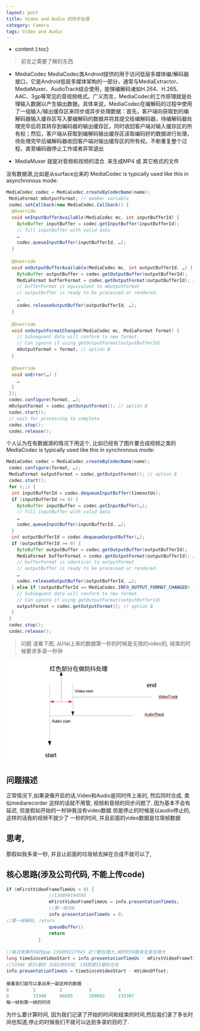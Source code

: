 ```yaml
---
layout: post
title: Video and Audio 的同步处理
category: Camera
tags: Video and Audio
---
```

* content
{:toc}

>前言之需要了解的东西

* MediaCodec
  MediaCodec类Android提供的用于访问低层多媒体编/解码器接口，它是Android低层多媒体架构的一部分，通常与MediaExtractor、MediaMuxer、AudioTrack结合使用，能够编解码诸如H.264、H.265、AAC、3gp等常见的音视频格式。广义而言，MediaCodec的工作原理就是处理输入数据以产生输出数据。具体来说，MediaCodec在编解码的过程中使用了一组输入/输出缓存区来同步或异步处理数据：首先，客户端向获取到的编解码器输入缓存区写入要编解码的数据并将其提交给编解码器，待编解码器处理完毕后将其转存到编码器的输出缓存区，同时收回客户端对输入缓存区的所有权；然后，客户端从获取到编解码输出缓存区读取编码好的数据进行处理，待处理完毕后编解码器收回客户端对输出缓存区的所有权。不断重复整个过程，直至编码器停止工作或者异常退出

* MediaMuxer
  就是对音频和视频的混合. 来生成MP4 或 其它格式的文件

没有数据源,比如是从surface出来的
MediaCodec is typically used like this in asynchronous mode:
```java
MediaCodec codec = MediaCodec.createByCodecName(name);
 MediaFormat mOutputFormat; // member variable
 codec.setCallback(new MediaCodec.Callback() {
  @Override
  void onInputBufferAvailable(MediaCodec mc, int inputBufferId) {
    ByteBuffer inputBuffer = codec.getInputBuffer(inputBufferId);
    // fill inputBuffer with valid data
    …
    codec.queueInputBuffer(inputBufferId, …);
  }

  @Override
  void onOutputBufferAvailable(MediaCodec mc, int outputBufferId, …) {
    ByteBuffer outputBuffer = codec.getOutputBuffer(outputBufferId);
    MediaFormat bufferFormat = codec.getOutputFormat(outputBufferId); // option A
    // bufferFormat is equivalent to mOutputFormat
    // outputBuffer is ready to be processed or rendered.
    …
    codec.releaseOutputBuffer(outputBufferId, …);
  }

  @Override
  void onOutputFormatChanged(MediaCodec mc, MediaFormat format) {
    // Subsequent data will conform to new format.
    // Can ignore if using getOutputFormat(outputBufferId)
    mOutputFormat = format; // option B
  }

  @Override
  void onError(…) {
    …
  }
 });
 codec.configure(format, …);
 mOutputFormat = codec.getOutputFormat(); // option B
 codec.start();
 // wait for processing to complete
 codec.stop();
 codec.release();
```

个人认为在有数据源的情况下用这个, 比如已经有了图片要合成视频之类的
MediaCodec is typically used like this in synchronous mode:
```java
MediaCodec codec = MediaCodec.createByCodecName(name);
 codec.configure(format, …);
 MediaFormat outputFormat = codec.getOutputFormat(); // option B
 codec.start();
 for (;;) {
  int inputBufferId = codec.dequeueInputBuffer(timeoutUs);
  if (inputBufferId >= 0) {
    ByteBuffer inputBuffer = codec.getInputBuffer(…);
    // fill inputBuffer with valid data
    …
    codec.queueInputBuffer(inputBufferId, …);
  }
  int outputBufferId = codec.dequeueOutputBuffer(…);
  if (outputBufferId >= 0) {
    ByteBuffer outputBuffer = codec.getOutputBuffer(outputBufferId);
    MediaFormat bufferFormat = codec.getOutputFormat(outputBufferId); // option A
    // bufferFormat is identical to outputFormat
    // outputBuffer is ready to be processed or rendered.
    …
    codec.releaseOutputBuffer(outputBufferId, …);
  } else if (outputBufferId == MediaCodec.INFO_OUTPUT_FORMAT_CHANGED) {
    // Subsequent data will conform to new format.
    // Can ignore if using getOutputFormat(outputBufferId)
    outputFormat = codec.getOutputFormat(); // option B
  }
 }
 codec.stop();
 codec.release();
```


>问题 请看下图, 从Hal上来的数据第一秒的时候是无效的video的, 结束的时候要求多录一秒钟

![avatar](https://github.com/skypx/BlogResource/raw/master/camera/video_audio_sync.png)

## 问题描述
正常情况下,如果录像开启的话,Video和Audio是同时传上来的, 然后同时合成, 类似mediarecorder
这样的话就不用管, 视频和音频的同步问题了. 因为基本不会有延迟,
但是假如开始的一秒钟我没有video数据.但是停止的时候是以audio停止的, 这样的话我的视频不就少了
一秒的时间, 并且前面的video数据是垃圾帧数据

## 思考,

那假如我多录一秒, 并且让前面的垃圾帧去掉在合成不就可以了,

## 核心思路(涉及公司代码, 不能上传code)
```java
if (mFirstVideoFrameTimeUs < 0) {
                //136899194595
                mFirstVideoFrameTimeUs = info.presentationTimeUs;
                //第一帧为0
                info.presentationTimeUs = 0;
//第一帧解码, return
                queueBuffer()
                return
            }

//每次来算时间的gap 136899227943 这个数在增大,帧的时间戳肯定是在增大
long timeSinceVideoStart = info.presentationTimeUs - mFirstVideoFrameTimeUs;
//33348 是33毫秒 比如1秒30帧, 1帧就是33毫秒左右
info.presentationTimeUs = timeSinceVideoStart - mVideoOffset;

接着我们就可以拿出来一副这样的数据
0         1         2          3          4
0         33348     66695      100042     133397
每一帧到第一帧的时间

```
为什么要计算时间, 因为我们记录了开始的时间和结束的时间,然后我们录了多长时间也知道,停止的时候我们不就可以达到多录的目的了.
